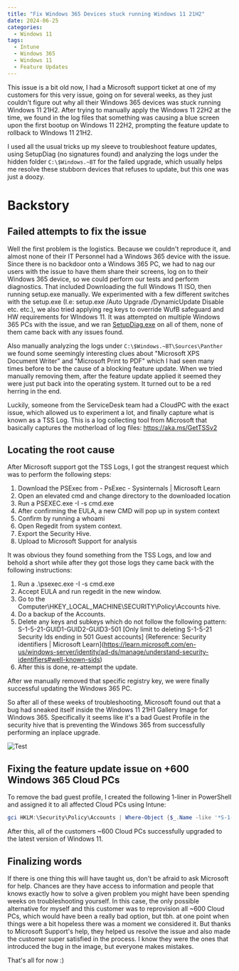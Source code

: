 ```yaml
---
title: "Fix Windows 365 Devices stuck running Windows 11 21H2"
date: 2024-06-25
categories:
  - Windows 11
tags:
  - Intune
  - Windows 365
  - Windows 11
  - Feature Updates
---
```


This issue is a bit old now, I had a Microsoft support ticket at one of my customers for this very issue, going on for several weeks, as they just couldn't figure out why all their Windows 365 devices was stuck running Windows 11 21H2. After trying to manually apply the Windows 11 22H2 at the time, we found in the log files that something was causing a blue screen upon the first bootup on Windows 11 22H2, prompting the feature update to rollback to WIndows 11 21H2.

I used all the usual tricks up my sleeve to troubleshoot feature updates, using SetupDiag (no signatures found) and analyzing the logs under the hidden folder `C:\$Windows.~BT` for the failed upgrade, which usually helps me resolve these stubborn devices that refuses to update, but this one was just a doozy.

# Backstory

## Failed attempts to fix the issue
Well the first problem is the logistics. Because we couldn't reproduce it, and almost none of their IT Personnel had a Windows 365 device with the issue. Since there is no backdoor onto a Windows 365 PC, we had to nag our users with the issue to have them share their screens, log on to their Windows 365 device, so we could perform our tests and perform diagnostics. That included Downloading the full Windows 11 ISO, then running setup.exe manually. We experimented with a few different switches with the setup.exe (I.e: setup.exe /Auto Upgrade /DynamicUpdate Disable etc. etc.), we also tried applying reg keys to override WufB safeguard and HW requirements for WIndows 11. It was attempted on multiple Windows 365 PCs with the issue, and we ran [SetupDiag.exe](https://learn.microsoft.com/en-us/windows/deployment/upgrade/setupdiag) on all of them, none of them came back with any issues found.

Also manually analyzing the logs under `C:\$Windows.~BT\Sources\Panther` we found some seemingly interesting clues about "Microsoft XPS Document Writer" and "Microsoft Print to PDF" which I had seen many times before to be the cause of a blocking feature update. When we tried manually removing them, after the feature update applied it seemed they were just put back into the operating system. It turned out to be a red herring in the end.

Luckily, someone from the ServiceDesk team had a CloudPC with the exact issue, which allowed us to experiment a lot, and finally capture what is known as a TSS Log. This is a log collecting tool from Microsoft that basically captures the motherload of log files: https://aka.ms/GetTSSv2

## Locating the root cause
After Microsoft support got the TSS Logs, I got the strangest request which was to perform the following steps:

1. Download the PSExec from - PsExec - Sysinternals | Microsoft Learn
2. Open an elevated cmd and change directory to the downloaded location
3. Run a PSEXEC.exe -I -s cmd.exe
4. After confirming the EULA, a new CMD will pop up in system context
5. Confirm by running a whoami
6. Open Regedit from system context.
7. Export the Security Hive.
8. Upload to Microsoft Support for analysis

It was obvious they found something from the TSS Logs, and low and behold a short while after they got those logs they came back with the following instructions:

1. Run a .\psexec.exe -I -s cmd.exe
2. Accept EULA and run regedit in the new window.
3. Go to the Computer\HKEY_LOCAL_MACHINE\SECURITY\Policy\Accounts hive.
4. Do a backup of the Accounts.
5. Delete any keys and subkeys which do not follow the following pattern:
S-1-5-21-GUID1-GUID2-GUID3-501
[Only limit to deleting S-1-5-21 Security Ids ending in 501 Guest accounts] {Reference: Security identifiers | Microsoft Learn](https://learn.microsoft.com/en-us/windows-server/identity/ad-ds/manage/understand-security-identifiers#well-known-sids)
6. After this is done, re-attempt the update.

After we manually removed that specific registry key, we were finally successful updating the Windows 365 PC.

So after all of these weeks of troubleshooting, Microsoft found out that a bug had sneaked itself inside the Windows 11 21H1 Gallery Image for Windows 365. Specifically it seems like it's a bad Guest Profile in the security hive that is preventing the Windows 365 from successfully performing an inplace upgrade.

![Test](https://giphy.com/gifs/A1SNSC8s40O64)

## Fixing the feature update issue on +600 Windows 365 Cloud PCs

To remove the bad guest profile, I created the following 1-liner in PowerShell and assigned it to all affected Cloud PCs using Intune:

```PowerShell
gci HKLM:\Security\Policy\Accounts | Where-Object {$_.Name -like '*S-1-5-21-*-*-*-501'} | Remove-Item -Force -Recurse
```

After this, all of the customers ~600 Cloud PCs successfully upgraded to the latest version of Windows 11.

## Finalizing words

If there is one thing this will have taught us, don't be afraid to ask Microsoft for help. Chances are they have access to information and people that knows exactly how to solve a given problem you might have been spending weeks on troubleshooting yourself. In this case, the only possible alternative for myself and this customer was to reprovision all ~600 Cloud PCs, which would have been a really bad option, but tbh. at one point when things were a bit hopeless there was a moment we considered it.
But thanks to Microsoft Support's help, they helped us resolve the issue and also made the customer super satisfied in the process. I know they were the ones that introduced the bug in the image, but everyone makes mistakes.

That's all for now :)